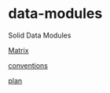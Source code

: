 # data-modules
Solid Data Modules

[Matrix](https://app.gitter.im/index.html#/room/#solid-data-modules:gitter.im)

[conventions](https://pdsinterop.org/conventions/overview/)

[plan](https://hackmd.io/@michielbdejong/HyIMjmoxn)
